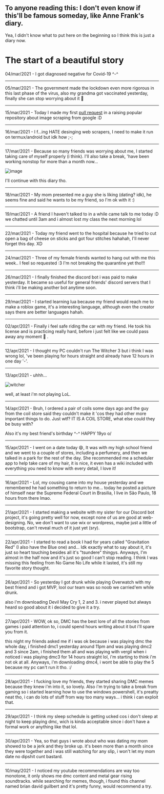 ## To anyone reading this: I don't even know if this'll be famous someday, like Anne Frank's diary.

Yea, I didn't know what to put here on the beginning so I think this is just a diary now.

# The start of a beautiful story

04/mar/2021 - I got diagnosed negative for Covid-19 ^-^

---

05/mar/2021 - The government made the lockdown even more rigorous in this last phase
  of the virus, also my grandma got vaccinated yesterday, finally she can stop
  worrying about it :slightly_smiling_face:
  
---

15/mar/2021 - Today I made my first [pull request](https://github.com/pevers/images-scraper/pull/64) in a raising popular repository about image scraping from google :D

---

16/mar/2021 - I f...ing HATE desinging web scrapers, I need to make it run on termux/android but idk how ;-;

---

17/mar/2021 - Because so many friends was worrying about me, I started taking care of myself properly (i think). I'll also take a break,
  'have been working nonstop for more than a month now...

![image](https://user-images.githubusercontent.com/79072876/111484997-00a7ec00-8715-11eb-99e2-cba68a0d55bf.png)

  I'll continue with this diary tho.

---

18/mar/2021 - My mom presented me a guy she is liking (dating? idk), he seems fine and said he wants to be my friend, so I'm ok with it :)

---

19/mar/2021 - A friend I haven't talked to in a while came talk to me today :D we chatted until 3am and i almost lost my class the next morning lol

---

22/mar/2021 - Today my friend went to the hospital because he tried to cut open a bag of cheese on sticks and got four stitches hahahah, I'll never forget this day. XD

---

24/mar/2021 - Three of my female friends wanted to hang out with me this week.. I feel so requested :3 I'm not breaking the quarantine yet tho!!!

---

26/mar/2021 - I finally finished the discord bot i was paid to make yesterday. It became so useful for general friends' discord servers that I think i'll be making another bot anytime soon.

---

29/mar/2021 - I started learning lua because my friend would reach me to make a roblox game, it's a interesting language, although even the creator says there are better languages hahah.

---

02/apr/2021 - Finally i feel safe riding the car with my friend. He took his license and is practicing really hard, before i just felt like we could pass away any moment 🤣 .

---

12/apr/2021 - I thought my PC couldn't run The Witcher 3 but i think I was wrong lol, 've been playing for hours straight and already have 12 hours in one day '-'.

---

13/apr/2021 - uhhh...

![witcher](https://user-images.githubusercontent.com/79072876/115949133-23ae8400-a4a9-11eb-9392-bea835934d6f.png)

well, at least i'm not playing LoL.

---

14/apr/2021 - Bruh, I ordered a pair of coils some days ago and the guy from the coil store said they couldn't make it 'cos they had other more important things to do. Just wtf? IT IS A COIL STORE, what else could they be busy with?

Also it's my best friend's birthday ^-^ HAPPY 19yo o/

---

15/apr/2021 - I went on a date today 😄, It was with my high school friend and we went to a couple of stores, including a perfumery, and then we talked in a park for the rest of the day. She recommended me a scheduler app to help take care of my hair, it is nice, it even has a wiki included with everything you need to know with every detail, I love it!

---

16/apr/2021 - Lol, my cousing came into my house yesterday and we remembered he had something to return to me... today he posted a picture of himself near the Supreme Federal Court in Brasilia, I live in São Paulo, 18 hours from there lmao.

---

21/apr/2021 - I started making a website with my sister for our Discord bot project, it's going pretty well for now, except none of us are good at web-designing. No, we don't want to use wix or wordpress, maybe just a little of bootstrap, can't reveal much of it just yet (sry).

---

22/apr/2021 - I started to read a book I had for years called "Gravitation Red" (I also have the Blue one) and... Idk exactly what to say about it, it's just so heart touching besides all it's "tsundere" thingys. Anyways, I'm almost in the half now and it's just so good I can't stop reading. I think I was missing this feeling from No Game No Life while it lasted, it's still my favorite story thought.

---

26/apr/2021 - So yesterday I got drunk while playing Overwatch with my best friend and i got MVP, lool our team was so noob we carried'em while drunk.

also i'm downloading Devil May Cry 1, 2 and 3. i never played but always heard so good about it i decided to give it a try.

---

27/apr/2021 - WOW, ok so, DMC has the best lore of all the stories from games i paid attention to, i could spend hours writing about it but i'll spare you from it.


this night my friends asked me if i was ok because i was playing dmc the whole day, i finished dmc1 yesterday around 11pm and was playing dmc2 and 3 since 2am, i finished them all and was playing with vergil when i noticed i was playing dmc3 for 14 hours straight lol, i'm starting to think i'm not ok at all.
Anyways, i'm downloading dmc4, i wont be able to play the 5 because my pc can't run it tho. :/

---

28/apr/2021 - I fucking love my friends, they started sharing DMC memes because they knew i'm into it, so lovely.
Also i'm trying to take a break from gaming so i started learning how to use the windows powershell, it's preatty neat tho, i can do lots of stuff from way too many ways... i think i can exploit that.

---

29/apr/2021 - I think my sleep schedule is getting ucked cos i don't sleep at night to keep playing dmc, wich is kinda acceptable since i don't have a formal work or anything like that lol.

---

30/apr/2021 - Yea, so that guys i wrote about who was dating my mom showed to be a jerk and they broke up. it's been more than a month since they were together and i was still watching for any slip, i won't let my mom date no dipshit cunt bastard.

---

10/may/2021 - I noticed my youtube recommendations are way too monotone, it only shows me dmc content and metal gear rising soundtracks. while searching for memes, though, i found this channel named brian david guilbert and it's pretty funny, would recommend a try.
